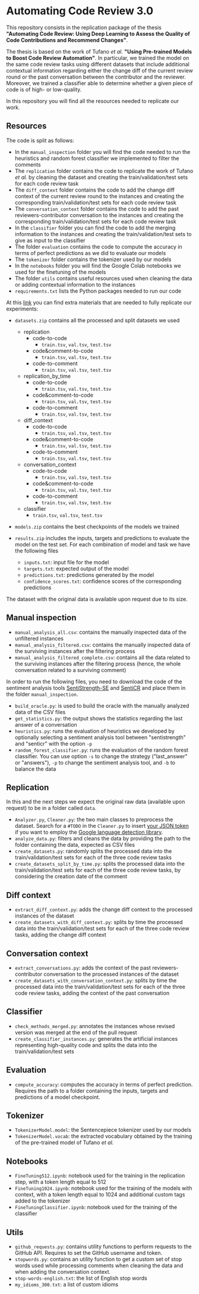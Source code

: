 # Automating Code Review 3.0

This repository consists in the replication package of the thesis **"Automating Code Review: Using Deep Learning to Assess the Quality of Code Contributions and Recommend Changes"**.

The thesis is based on the work of Tufano *et al.* **"Using Pre-trained Models to Boost Code Review Automation"**. In particular, we trained the model on the same code review tasks using different datasets that include additional contextual information regarding either the change diff of the current review round or the past conversation between the contributor and the reviewer. Moreover, we trained a classifier able to determine whether a given piece of code is of high- or low-quality.

In this repository you will find all the resources needed to replicate our work.

## Resources

The code is split as follows:

- In the `manual_inspection` folder you will find the code needed to run the heuristics and random forest classifier we implemented to filter the comments 
- The `replication` folder contains the code to replicate the work of Tufano *et al.* by cleaning the dataset and creating the train/validation/test sets for each code review task
- The `diff_context` folder contains the code to add the change diff context of the current review round to the instances and creating the corresponding train/validation/test sets for each code review task
- The `conversation_context` folder contains the code to add the past reviewers-contributor conversation to the instances and creating the corresponding train/validation/test sets for each code review task
- In the `classifier` folder you can find the code to add the merging information to the instances and creating the train/validation/test sets to give as input to the classifier
- The folder `evaluation` contains the code to compute the accuracy in terms of perfect predictions as we did to evaluate our models
- The `tokenizer` folder contains the tokenizer used by our models
- In the `notebooks` folder you will find the Google Colab notebooks we used for the finetuning of the models
- The folder `utils` contains useful resources used when cleaning the data or adding contextual information to the instances
- `requirements.txt` lists the Python packages needed to run our code

At this [link](https://zenodo.org/record/6609052#.YpneBi8Rpc9) you can find extra materials that are needed to fully replicate our experiments:

- `datasets.zip` contains all the processed and split datasets we used
	- replication
		- code-to-code 
			- `train.tsv`, `val.tsv`, `test.tsv`
		- code&comment-to-code
			- `train.tsv`, `val.tsv`, `test.tsv`
		- code-to-comment
			- `train.tsv`, `val.tsv`, `test.tsv`
	- replication\_by\_time
		- code-to-code 
			- `train.tsv`, `val.tsv`, `test.tsv`
		- code&comment-to-code
			- `train.tsv`, `val.tsv`, `test.tsv`
		- code-to-comment
			- `train.tsv`, `val.tsv`, `test.tsv`
	- diff_context
		- code-to-code 
			- `train.tsv`, `val.tsv`, `test.tsv`
		- code&comment-to-code
			- `train.tsv`, `val.tsv`, `test.tsv`
		- code-to-comment
			- `train.tsv`, `val.tsv`, `test.tsv`
	- conversation_context
		- code-to-code 
			- `train.tsv`, `val.tsv`, `test.tsv`
		- code&comment-to-code
			- `train.tsv`, `val.tsv`, `test.tsv`
		- code-to-comment
			- `train.tsv`, `val.tsv`, `test.tsv`
	- classifier
		- `train.tsv`, `val.tsv`, `test.tsv`

- `models.zip` contains the best checkpoints of the models we trained

- `results.zip` includes the inputs, targets and predictions to evaluate the model on the test set. For each combination of model and task we have the following files
	- `inputs.txt`: input file for the model
	- `targets.txt`: expected output of the model
	- `predictions.txt`: predictions generated by the model
	- `confidence_scores.txt`: confidence scores of the corresponding predictions

The dataset with the original data is available upon request due to its size.

## Manual inspection
- `manual_analysis_all.csv`: contains the manually inspected data of the unfiltered instances
- `manual_analysis_filtered.csv`: contains the manually inspected data of the surviving instances after the filtering process
- `manual_analysis_filtered_complete.csv`: contains all the data related to the surviving instances after the filtering process (hence, the whole conversation related to a surviving comment)

In order to run the following files, you need to download the code of the sentiment analysis tools [SentiStrength-SE](http://sentistrength.wlv.ac.uk) and [SentiCR](https://github.com/senticr/SentiCR) and place them in the folder `manual_inspection`.

- `build_oracle.py`: is used to build the oracle with the manually analyzed data of the CSV files
- `get_statistics.py`: the output shows the statistics regarding the last answer of a conversation
- `heuristics.py`: runs the evaluation of heuristics we developed by optionally selecting a sentiment analysis tool between "sentistrength" and "senticr" with the option `-p`
- `random_forest_classifier.py`: runs the evaluation of the random forest classifier. You can use option `-s` to change the strategy ("last_answer" or "answers"), `-p` to change the sentiment analysis tool, and `-b` to balance the data

## Replication
In this and the next steps we expect the original raw data (available upon request) to be in a folder called `data`.

- `Analyzer.py`, `Cleaner.py`: the two main classes to preprocess the dataset. Search for a `#TODO` in the `Cleaner.py` to insert [your JSON token](https://cloud.google.com/translate/docs/setup) if you want to employ the [Google language detection library](https://cloud.google.com/translate/docs/basic/detecting-language).
- `analyze_data.py`: filters and cleans the data by providing the path to the folder containing the data, expected as CSV files
- `create_datasets.py`: randomly splits the processed data into the train/validation/test sets for each of the three code review tasks
- `create_datasets_split_by_time.py`: splits the processed data into the train/validation/test sets for each of the three code review tasks, by considering the creation date of the comment

## Diff context
- `extract_diff_context.py`: adds the change diff context to the processed instances of the dataset
- `create_datasets_with_diff_context.py`: splits by time the processed data into the train/validation/test sets for each of the three code review tasks, adding the change diff context

## Conversation context
- `extract_conversations.py`: adds the context of the past reviewers-contributor conversation to the processed instances of the dataset
- `create_datasets_with_conversation_context.py`: splits by time the processed data into the train/validation/test sets for each of the three code review tasks, adding the context of the past conversation

## Classifier
- `check_methods_merged.py`: annotates the instances whose revised version was merged at the end of the pull request
- `create_classifier_instances.py`: generates the artificial instances representing high-quality code and splits the data into the train/validation/test sets

## Evaluation
- `compute_accuracy`: computes the accuracy in terms of perfect prediction. Requires the path to a folder containing the inputs, targets and predictions of a model checkpoint.

## Tokenizer 
- `TokenizerModel.model`: the Sentencepiece tokenizer used by our models
- `TokenizerModel.vocab`: the extracted vocabulary obtained by the training of the pre-trained model of Tufano *et al.*

## Notebooks 
- `FineTuning512.ipynb`: notebook used for the training in the replication step, with a token length equal to 512
- `FineTuning1024.ipynb`: notebook used for the training of the models with context, with a token length equal to 1024 and additional custom tags added to the tokenizer
- `FineTuningClassifier.ipynb`: notebook used for the training of the classifier

## Utils
- `github_requests.py`: contains utility functions to perform requests to the GitHub API. Requires to set the GitHub username and token.
- `stopwords.py`: contains an utility function to get a custom set of stop words used while processing comments when cleaning the data and when adding the conversation context.
- `stop-words-english.txt`: the list of English stop words
- `my_idioms_300.txt`: a list of custom idioms
